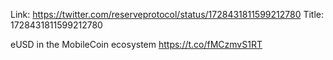 Link:  https://twitter.com/reserveprotocol/status/1728431811599212780
Title: 1728431811599212780

eUSD in the MobileCoin ecosystem https://t.co/fMCzmvS1RT